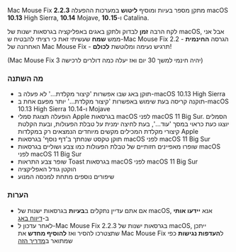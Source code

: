 Mac Mouse Fix **2.2.3** מתקן מספר בעיות ומוסיף **ליטוש** במערכות ההפעלה macOS **10.13** High Sierra, **10.14** Mojave, ו-**10.15** Catalina.

לקח הרבה **זמן** לבדוק ולתקן באגים באפליקציה בגרסאות ישנות של macOS, אבל אני ממש **שמח** שעשיתי זאת כי רציתי להבטיח ש-Mac Mouse Fix 2.2 - הגרסה **החינמית** האחרונה של Mac Mouse Fix - תרגיש נעימה ומלוטשת **לכולם**!

(Mac Mouse Fix 3 יהיה חינמי למשך 30 יום ואז יעלה כמה דולרים לרכישה)

### מה השתנה

- תוקן באג שבו אפשרות 'קיצור מקלדת...' לא פעלה ב-macOS 10.13 High Sierra
- תוקנה קריסה בעת שימוש באפשרות 'קיצור מקלדת...' יותר מפעם אחת ב-macOS 10.13 High Sierra ו-10.14 Mojave
- הופעלה תצוגת סמלי Apple בגרסאות macOS לפני macOS 11 Big Sur. הסמלים יוצגו כעת כראוי במסך 'עוד...', בעת לחיצה ימנית על טבלת הפעולות, ובעת הקלטת קיצורי מקלדת המכילים מקשים מיוחדים הנמצאים רק במקלדות Apple
- תוקן טקסט שנחתך ב'דף נוסף' בגרסאות macOS לפני macOS 11 Big Sur
- שופרו מאפיינים חזותיים של טבלת הפעולות כמו צבע ושוליים בגרסאות macOS לפני macOS 11 Big Sur
- שופר צבע התראות Toast בגרסאות macOS לפני macOS 11 Big Sur
- הוקטן גודל האפליקציה
- שיפורים נוספים מתחת למכסה המנוע

### הערות

- אם אתם עדיין נתקלים ב**בעיות** בגרסאות ישנות של macOS, אנא **יידעו אותי** ב-[דיווח באג](https://noah-nuebling.github.io/mac-mouse-fix-feedback-assistant/?type=bug-report)
- לאחר עדכון ל-Mac Mouse Fix 2.2.3 בגרסאות ישנות של macOS, ייתכן שתצטרכו להסיר ואז **להוסיף מחדש** את Mac Mouse Fix ל**העדפות נגישות** כפי שמתואר ב[מדריך הזה](https://github.com/noah-nuebling/mac-mouse-fix/discussions/101)